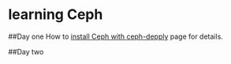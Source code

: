 # learning Ceph

##Day one
How to [install Ceph with ceph-depply](./day0001/) page for details.

##Day two
